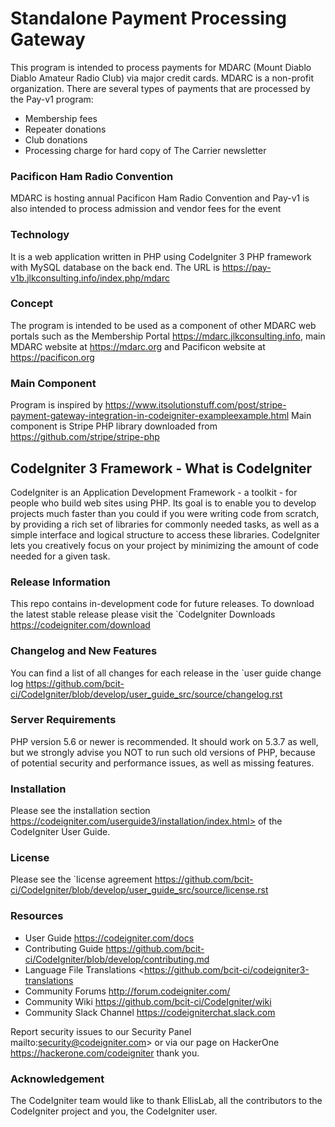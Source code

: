 # Standalone Payment Processing Gateway

This program is intended to process payments for MDARC (Mount Diablo Diablo Amateur Radio Club) via major credit cards. MDARC is a non-profit organization. There are several types of payments that are processed by the Pay-v1 program:

- Membership fees
- Repeater donations
- Club donations
- Processing charge for hard copy of The Carrier newsletter

### Pacificon Ham Radio Convention

MDARC is hosting annual Pacificon Ham Radio Convention and Pay-v1 is also intended to process admission and vendor fees for the event

### Technology

It is a web application written in PHP using CodeIgniter 3 PHP framework with MySQL database on the back end. The URL is https://pay-v1b.jlkconsulting.info/index.php/mdarc

### Concept

The program is intended to be used as a component of other MDARC web portals such as the Membership Portal https://mdarc.jlkconsulting.info, main MDARC website at https://mdarc.org and Pacificon website at https://pacificon.org

### Main Component

Program is inspired by https://www.itsolutionstuff.com/post/stripe-payment-gateway-integration-in-codeigniter-exampleexample.html
Main component is Stripe PHP library downloaded from https://github.com/stripe/stripe-php

## CodeIgniter 3 Framework - What is CodeIgniter

CodeIgniter is an Application Development Framework - a toolkit - for people
who build web sites using PHP. Its goal is to enable you to develop projects
much faster than you could if you were writing code from scratch, by providing
a rich set of libraries for commonly needed tasks, as well as a simple
interface and logical structure to access these libraries. CodeIgniter lets
you creatively focus on your project by minimizing the amount of code needed
for a given task.

### Release Information

This repo contains in-development code for future releases. To download the
latest stable release please visit the `CodeIgniter Downloads
https://codeigniter.com/download

### Changelog and New Features

You can find a list of all changes for each release in the `user
guide change log https://github.com/bcit-ci/CodeIgniter/blob/develop/user_guide_src/source/changelog.rst

### Server Requirements

PHP version 5.6 or newer is recommended.
It should work on 5.3.7 as well, but we strongly advise you NOT to run
such old versions of PHP, because of potential security and performance
issues, as well as missing features.

### Installation

Please see the installation section https://codeigniter.com/userguide3/installation/index.html>
of the CodeIgniter User Guide.

### License

Please see the `license
agreement https://github.com/bcit-ci/CodeIgniter/blob/develop/user_guide_src/source/license.rst

### Resources

- User Guide https://codeigniter.com/docs
- Contributing Guide https://github.com/bcit-ci/CodeIgniter/blob/develop/contributing.md
- Language File Translations <https://github.com/bcit-ci/codeigniter3-translations
- Community Forums http://forum.codeigniter.com/
- Community Wiki https://github.com/bcit-ci/CodeIgniter/wiki
- Community Slack Channel <https://codeigniterchat.slack.com>

Report security issues to our Security Panel mailto:security@codeigniter.com>
or via our page on HackerOne https://hackerone.com/codeigniter thank you.

### Acknowledgement

The CodeIgniter team would like to thank EllisLab, all the
contributors to the CodeIgniter project and you, the CodeIgniter user.
